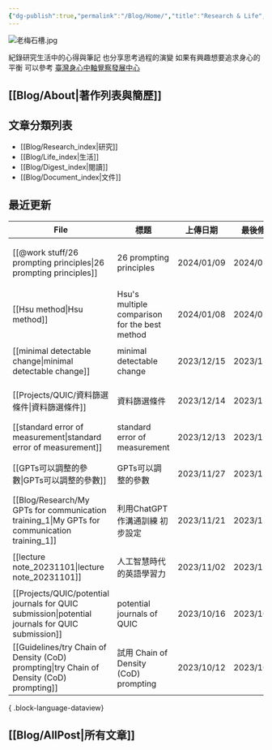 ```yaml
---
{"dg-publish":true,"permalink":"/Blog/Home/","title":"Research & Life","tags":["blog","gardenEntry","gardenEntry"],"created":"2023-02-16","updated":"2023-03-01"}
---
```



![老梅石槽.jpg](/img/user/Blog/images/%E8%80%81%E6%A2%85%E7%9F%B3%E6%A7%BD.jpg)

紀錄研究生活中的心得與筆記
也分享思考過程的演變
如果有興趣想要追求身心的平衡
可以參考 [臺灣身心中軸覺察發展中心](https://bmaa.tw)

## [[Blog/About\|著作列表與簡歷]]

## 文章分類列表

- [[Blog/Research_index\|研究]]
- [[Blog/Life_index\|生活]]
- [[Blog/Digest_index\|閱讀]]
- [[Blog/Document_index\|文件]]

## 最近更新


<div class="transclusion internal-embed is-loaded"><div class="markdown-embed">





| File                                                                                                | 標題                                            | 上傳日期       | 最後修改       | 類別                                                         |
| --------------------------------------------------------------------------------------------------- | --------------------------------------------- | ---------- | ---------- | ---------------------------------------------------------- |
| [[@work stuff/26 prompting principles\|26 prompting principles]]                                 | 26 prompting principles                       | 2024/01/09 | 2024/01/09 | <ul><li>research</li><li>references</li><li>note</li></ul> |
| [[Hsu method\|Hsu method]]                                                                       | Hsu's multiple comparison for the best method | 2024/01/08 | 2024/01/08 | <ul><li>research</li><li>note</li></ul>                    |
| [[minimal detectable change\|minimal detectable change]]                                         | minimal detectable change                     | 2023/12/15 | 2023/12/15 | <ul><li>blog</li><li>note</li></ul>                        |
| [[Projects/QUIC/資料篩選條件\|資料篩選條件]]                                                                 | 資料篩選條件                                        | 2023/12/14 | 2023/12/14 | <ul><li>blog</li><li>research</li></ul>                    |
| [[standard error of measurement\|standard error of measurement]]                                 | standard error of measurement                 | 2023/12/13 | 2023/12/13 | <ul><li>note</li></ul>                                     |
| [[GPTs可以調整的參數\|GPTs可以調整的參數]]                                                                     | GPTs可以調整的參數                                   | 2023/11/27 | 2023/12/05 | <ul><li>blog</li><li>research</li></ul>                    |
| [[Blog/Research/My GPTs for communication training_1\|My GPTs for communication training_1]]     | 利用ChatGPT作溝通訓練 初步設定                           | 2023/11/21 | 2023/11/21 | <ul><li>blog</li><li>research</li></ul>                    |
| [[lecture note_20231101\|lecture note_20231101]]                                                 | 人工智慧時代的英語學習力                                  | 2023/11/02 | 2023/11/07 | <ul><li>blog</li><li>note</li></ul>                        |
| [[Projects/QUIC/potential journals for QUIC submission\|potential journals for QUIC submission]] | potential journals of QUIC                    | 2023/10/16 | 2023/10/16 | <ul><li>project</li><li>note</li></ul>                     |
| [[Guidelines/try Chain of Density (CoD) prompting\|try Chain of Density (CoD) prompting]]        | 試用 Chain of Density (CoD) prompting           | 2023/10/12 | 2023/10/12 | <ul><li>blog</li><li>research</li></ul>                    |

{ .block-language-dataview}

</div></div>


## [[Blog/AllPost\|所有文章]]
